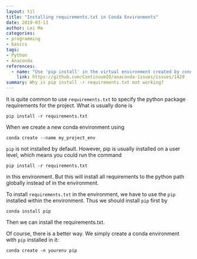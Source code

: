 ```yaml
---
layout: til
title: "Installing requirements.txt in Conda Environments"
date: 2019-03-13
author: Lei Ma
categories:
- programming
- basics
tags:
- Python
- Anaconda
references:
  - name: "Use 'pip install' in the virtual environment created by conda"
    link: https://github.com/ContinuumIO/anaconda-issues/issues/1429
summary: Why is pip install -r requirements.txt not working?
---
```


It is quite common to use `requirements.txt` to specify the python package requirements for the project. What is usually done is

```
pip install -r requirements.txt
```

When we create a new conda environment using

```
conda create --name my_project_env
```

`pip` is not installed by default. However, pip is usually installed on a user level, which means you could run the command

```
pip install -r requirements.txt
```

in this environment. But this will install all requirements to the python path globally instead of in the environment.


To install `requirements.txt` in the environment, we have to use the `pip` installed within the environment. Thus we should install `pip` first by

```
conda install pip
```

Then we can install the requirements.txt.


Of course, there is a better way. We simply create a conda environment with `pip` installed in it:

```
conda create -n yourenv pip
```

